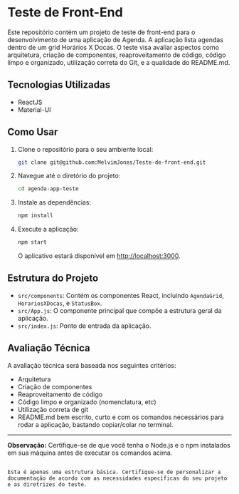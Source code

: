 
# Teste de Front-End 

Este repositório contém um projeto de teste de front-end para o desenvolvimento de uma aplicação de Agenda. A aplicação lista agendas dentro de um grid Horários X Docas. O teste visa avaliar aspectos como arquitetura, criação de componentes, reaproveitamento de código, código limpo e organizado, utilização correta do Git, e a qualidade do README.md.

## Tecnologias Utilizadas

- ReactJS
- Material-UI

## Como Usar

1. Clone o repositório para o seu ambiente local:

   ```bash
   git clone git@github.com:MelvimJones/Teste-de-front-end.git
   ```

2. Navegue até o diretório do projeto:

   ```bash
   cd agenda-app-teste
   ```

3. Instale as dependências:

   ```bash
   npm install
   ```

4. Execute a aplicação:

   ```bash
   npm start
   ```

   O aplicativo estará disponível em [http://localhost:3000](http://localhost:3000).

## Estrutura do Projeto

- `src/components`: Contém os componentes React, incluindo `AgendaGrid`, `HorariosXDocas`, e `StatusBox`.
- `src/App.js`: O componente principal que compõe a estrutura geral da aplicação.
- `src/index.js`: Ponto de entrada da aplicação.

## Avaliação Técnica

A avaliação técnica será baseada nos seguintes critérios:

- Arquitetura
- Criação de componentes
- Reaproveitamento de código
- Código limpo e organizado (nomenclatura, etc)
- Utilização correta de git
- README.md bem escrito, curto e com os comandos necessários para rodar a aplicação, bastando copiar/colar no terminal.

---

**Observação:** Certifique-se de que você tenha o Node.js e o npm instalados em sua máquina antes de executar os comandos acima.

```

Esta é apenas uma estrutura básica. Certifique-se de personalizar a documentação de acordo com as necessidades específicas do seu projeto e as diretrizes do teste.